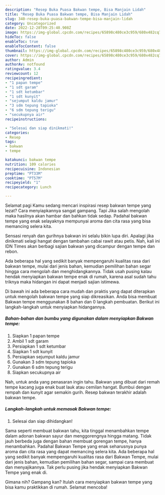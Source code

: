 ```yaml
---
description: "Resep Buka Puasa Bakwan tempe, Bisa Manjain Lidah"
title: "Resep Buka Puasa Bakwan tempe, Bisa Manjain Lidah"
slug: 340-resep-buka-puasa-bakwan-tempe-bisa-manjain-lidah
category: Uncategorized
date: 2022-12-28T09:25:40.908Z
image: https://img-global.cpcdn.com/recipes/65898c480ce3c959/680x482cq70/bakwan-tempe-foto-resep-utama.jpg
hideToc: false
enableToc: true
enableTocContent: false
thumbnail: https://img-global.cpcdn.com/recipes/65898c480ce3c959/680x482cq70/bakwan-tempe-foto-resep-utama.jpg
cover: https://img-global.cpcdn.com/recipes/65898c480ce3c959/680x482cq70/bakwan-tempe-foto-resep-utama.jpg
author: Admin
authorAv: notfound
ratingvalue: 3.4
reviewcount: 12
recipeingredient:
- "1 papan tempe"
- "1 sdt garam"
- "1 sdt ketumbar"
- "1 sdt kunyit"
- "sejumput kaldu jamur"
- "3 sdm tepung tapioka"
- "6 sdm tepung terigu"
- "secukupnya air"
recipeinstructions:

- "Selesai dan siap dinikmati!"
categories:
- Resep
tags:
- bakwan
- tempe

katakunci: bakwan tempe 
nutrition: 109 calories
recipecuisine: Indonesian
preptime: "PT33M"
cooktime: "PT57M"
recipeyield: "1"
recipecategory: Lunch

---
```



Selamat pagi Kamu sedang mencari inspirasi resep bakwan tempe yang lezat? Cara menyiapkannya sangat gampang. Tapi Jika salah mengolah maka hasilnya akan hambar dan bahkan tidak sedap. Padahal bakwan tempe yang enak selayaknya mempunyai aroma dan cita rasa yang bisa memancing selera kita.


Sensasi renyah dan gurihnya bakwan ini selalu bikin lupa diri. Apalagi jika dinikmati selagi hangat dengan tambahan cabai rawit atau petis. Nah, kali ini IDN Times akan berbagi sajian bakwan yang dicampur dengan tempe dan rebon.

Ada beberapa hal yang sedikit banyak mempengaruhi kualitas rasa dari bakwan tempe, mulai dari jenis bahan, kemudian pemilihan bahan segar hingga cara mengolah dan menghidangkannya. Tidak usah pusing kalau hendak menyiapkan bakwan tempe enak di rumah, karena asal sudah tahu triknya maka hidangan ini dapat menjadi sajian istimewa.


Di bawah ini ada beberapa cara mudah dan praktis yang dapat diterapkan untuk mengolah bakwan tempe yang siap dikreasikan. Anda bisa membuat Bakwan tempe menggunakan 8 bahan dan 0 langkah pembuatan. Berikut ini langkah-langkah untuk menyiapkan hidangannya.

<!--inarticleads1-->

##### Bahan-bahan dan bumbu yang digunakan dalam menyiapkan Bakwan tempe:

1. Siapkan 1 papan tempe
1. Ambil 1 sdt garam
1. Persiapkan 1 sdt ketumbar
1. Siapkan 1 sdt kunyit
1. Persiapkan sejumput kaldu jamur
1. Gunakan 3 sdm tepung tapioka
1. Gunakan 6 sdm tepung terigu
1. Siapkan secukupnya air


Nah, untuk anda yang penasaran ingin tahu. Bakwan yang dibuat dari remah tempe kacang juga enak buat lauk atau cemilan hangat. Bumbui dengan rempah dan kunyit agar semakin gurih. Resep bakwan terakhir adalah bakwan tempe. 

<!--inarticleads2-->

##### Langkah-langkah untuk memasak Bakwan tempe:


1. Selesai dan siap dihidangkan!

Sama seperti membuat bakwan tahu, kita tinggal menambahkan tempe dalam adonan bakwan sayur dan menggorengnya hingga matang. Tidak jauh berbeda juga dengan bahan membuat gorengan tempe, hanya menambahkan. Padahal Bakwan Tempe yang enak seharusnya punya aroma dan cita rasa yang dapat memancing selera kita. Ada beberapa hal yang sedikit banyak mempengaruhi kualitas rasa dari Bakwan Tempe, mulai dari jenis bahan, kemudian pemilihan bahan segar, sampai cara membuat dan menyajikannya. Tak perlu pusing jika hendak menyiapkan Bakwan Tempe yang enak di. 

Gimana nih? Gampang kan? Itulah cara menyiapkan bakwan tempe yang bisa kamu praktikkan di rumah. Selamat mencoba!
